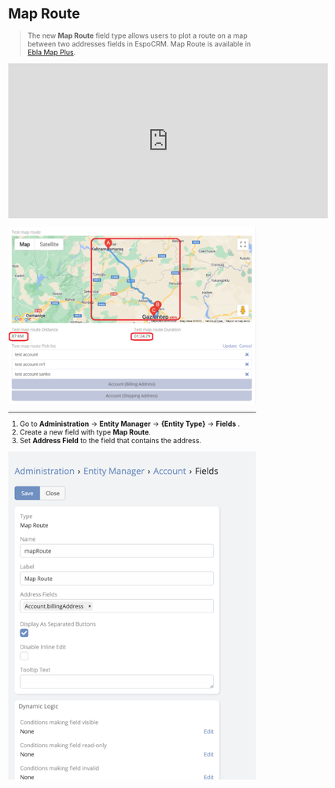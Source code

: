 # Map Route

> The new **Map Route** field type allows users to plot a route on a map between two addresses fields in EspoCRM.
> Map Route is available in [Ebla Map Plus](https://www.eblasoft.com.tr/espocrm-extension-page/espocrm-map-extension).

<iframe width="650" height="315" src=" https://www.youtube.com/embed/gc3Sxb4rPWs" frameborder="0" allow="accelerometer; autoplay; clipboard-write; encrypted-media; gyroscope; picture-in-picture" allowfullscreen></iframe>

![Map Route](../../_static/images/espocrm-extensions/map-plus/map-route.jpg)

---

1. Go to **Administration** -> **Entity Manager** -> **{Entity Type}** -> **Fields** .
2. Create a new field with type **Map Route**.
3. Set **Address Field** to the field that contains the address.

![Map Route](../../_static/images/espocrm-extensions/map-plus/map-route-op.png)

